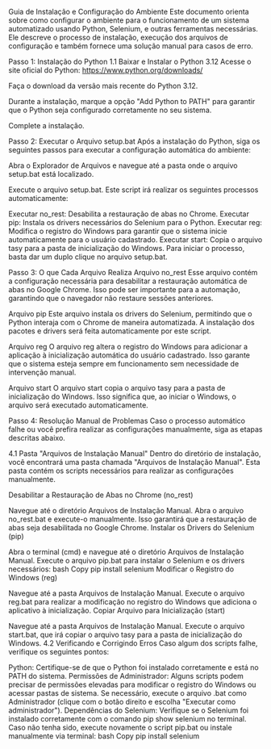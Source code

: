 Guia de Instalação e Configuração do Ambiente
Este documento orienta sobre como configurar o ambiente para o funcionamento de um sistema automatizado usando Python, Selenium, e outras ferramentas necessárias. Ele descreve o processo de instalação, execução dos arquivos de configuração e também fornece uma solução manual para casos de erro.

Passo 1: Instalação do Python
1.1 Baixar e Instalar o Python 3.12
Acesse o site oficial do Python:
https://www.python.org/downloads/

Faça o download da versão mais recente do Python 3.12.

Durante a instalação, marque a opção "Add Python to PATH" para garantir que o Python seja configurado corretamente no seu sistema.

Complete a instalação.

Passo 2: Executar o Arquivo setup.bat
Após a instalação do Python, siga os seguintes passos para executar a configuração automática do ambiente:

Abra o Explorador de Arquivos e navegue até a pasta onde o arquivo setup.bat está localizado.

Execute o arquivo setup.bat. Este script irá realizar os seguintes processos automaticamente:

Executar no_rest: Desabilita a restauração de abas no Chrome.
Executar pip: Instala os drivers necessários do Selenium para o Python.
Executar reg: Modifica o registro do Windows para garantir que o sistema inicie automaticamente para o usuário cadastrado.
Executar start: Copia o arquivo tasy para a pasta de inicialização do Windows.
Para iniciar o processo, basta dar um duplo clique no arquivo setup.bat.

Passo 3: O que Cada Arquivo Realiza
Arquivo no_rest
Esse arquivo contém a configuração necessária para desabilitar a restauração automática de abas no Google Chrome. Isso pode ser importante para a automação, garantindo que o navegador não restaure sessões anteriores.

Arquivo pip
Este arquivo instala os drivers do Selenium, permitindo que o Python interaja com o Chrome de maneira automatizada. A instalação dos pacotes e drivers será feita automaticamente por este script.

Arquivo reg
O arquivo reg altera o registro do Windows para adicionar a aplicação à inicialização automática do usuário cadastrado. Isso garante que o sistema esteja sempre em funcionamento sem necessidade de intervenção manual.

Arquivo start
O arquivo start copia o arquivo tasy para a pasta de inicialização do Windows. Isso significa que, ao iniciar o Windows, o arquivo será executado automaticamente.

Passo 4: Resolução Manual de Problemas
Caso o processo automático falhe ou você prefira realizar as configurações manualmente, siga as etapas descritas abaixo.

4.1 Pasta "Arquivos de Instalação Manual"
Dentro do diretório de instalação, você encontrará uma pasta chamada "Arquivos de Instalação Manual". Esta pasta contém os scripts necessários para realizar as configurações manualmente.

Desabilitar a Restauração de Abas no Chrome (no_rest)

Navegue até o diretório Arquivos de Instalação Manual.
Abra o arquivo no_rest.bat e execute-o manualmente. Isso garantirá que a restauração de abas seja desabilitada no Google Chrome.
Instalar os Drivers do Selenium (pip)

Abra o terminal (cmd) e navegue até o diretório Arquivos de Instalação Manual.
Execute o arquivo pip.bat para instalar o Selenium e os drivers necessários:
bash
Copy
pip install selenium
Modificar o Registro do Windows (reg)

Navegue até a pasta Arquivos de Instalação Manual.
Execute o arquivo reg.bat para realizar a modificação no registro do Windows que adiciona o aplicativo à inicialização.
Copiar Arquivo para Inicialização (start)

Navegue até a pasta Arquivos de Instalação Manual.
Execute o arquivo start.bat, que irá copiar o arquivo tasy para a pasta de inicialização do Windows.
4.2 Verificando e Corrigindo Erros
Caso algum dos scripts falhe, verifique os seguintes pontos:

Python: Certifique-se de que o Python foi instalado corretamente e está no PATH do sistema.
Permissões de Administrador: Alguns scripts podem precisar de permissões elevadas para modificar o registro do Windows ou acessar pastas de sistema. Se necessário, execute o arquivo .bat como Administrador (clique com o botão direito e escolha "Executar como administrador").
Dependências do Selenium: Verifique se o Selenium foi instalado corretamente com o comando pip show selenium no terminal. Caso não tenha sido, execute novamente o script pip.bat ou instale manualmente via terminal:
bash
Copy
pip install selenium
